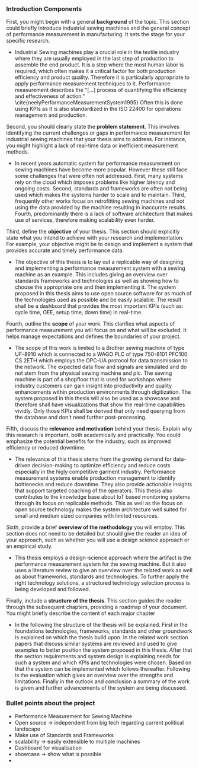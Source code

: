 ### Introduction Components

First, you might begin with a general **background** of the topic. This section could briefly introduce industrial sewing machines and the general concept of performance measurement in manufacturing. It sets the stage for your specific research.

- Industrial Sewing machines play a crucial role in the textile industry where they are usually employed in the last step of production to assemble the end product. It is a step where the most human labor is required, which often makes it a critical factor for both production efficiency and product quality. Therefore it is particularly appropriate to apply performance measurement techniques to it. Performance measurement describes the "[...] process of quantifying the efficiency and effectiveness of action." \cite{neelyPerformanceMeasurementSystem1995} Often this is done using KPIs as it is also standardized in the ISO 22400 for operations management and production.

Second, you should clearly state the **problem statement**. This involves identifying the current challenges or gaps in performance measurement for industrial sewing machines that your thesis aims to address. For instance, you might highlight a lack of real-time data or inefficient measurement methods.

- In recent years automatic system for performance measurement on sewing machines have become more popular. However these still face some challenges that were often not addressed. First, many systems rely on the cloud which imposes problems like higher latency and ongoing costs. Second, standards and frameworks are often not being used which makes the systems harder to scale and to maintain. Third, frequently other works focus on retrofitting sewing machines and not using the data provided by the machine resulting in inaccurate results. Fourth, predominantly there is a lack of software architecture that makes use of services, therefore making scalability even harder.

Third, define the **objective** of your thesis. This section should explicitly state what you intend to achieve with your research and implementation. For example, your objective might be to design and implement a system that provides accurate and timely performance data.

- The objective of this thesis is to lay out a replicable way of designing and implementing a performance measurement system with a sewing machine as an example. This includes giving an overview over standards frameworks and technologies as well as showing how to choose the appropriate one and then implementing it. The system proposed in this thesis aims to use open source software for as much of the technologies used as possible and be easily scalable. The result shall be a dashboard that provides the most important KPIs (such as: cycle time, OEE, setup time, down time) in real-time.

Fourth, outline the **scope** of your work. This clarifies what aspects of performance measurement you will focus on and what will be excluded. It helps manage expectations and defines the boundaries of your project.

- The scope of this work is limited to a Brother sewing machine of type UF-8910 which is connected to a WAGO PLC of type 750-8101 PFC100 CS 2ETH which employs the OPC-UA protocol for data transmission to the network. The expected data flow and signals are simulated and do not stem from the physical sewing machine and plc. The sewing machine is part of a shopfloor that is used for workshops where industry customers can gain insight into productivity and quality enhancements within production environments through digitization. The system proposed in this thesis will also be used as a showcase and therefore shall have visualizations that show the real-time capabilities vividly. Only those KPIs shall be derived that only need querying from the database and don't need further post-processing.

Fifth, discuss the **relevance and motivation** behind your thesis. Explain why this research is important, both academically and practically. You could emphasize the potential benefits for the industry, such as improved efficiency or reduced downtime.

- The relevance of this thesis stems from the growing demand for data-driven decision-making to optimize efficiency and reduce costs especially in the higly competitive garment industry. Performance measurement systems enable production management to identify bottlenecks and reduce downtime. They also provide actionable insights that support targeted coaching of the operators. This thesis also contributes to the knowledge base about IoT based monitoring systems through its focus on replicable methods. This as well as the focus on open source technology makes the system architecture well suited for small and medium sized companies with limited resources.

Sixth, provide a brief **overview of the methodology** you will employ. This section does not need to be detailed but should give the reader an idea of your approach, such as whether you will use a design science approach or an empirical study.

- This thesis employs a design-science approach where the artifact is the performance measurement system for the sewing machine. But it also uses a literature review to give an overview over the related work as well as about frameworks, standards and technologies. To further apply the right technology solutions, a structured technology selection process is being developed and followed.

Finally, include a **structure of the thesis**. This section guides the reader through the subsequent chapters, providing a roadmap of your document. You might briefly describe the content of each major chapter

- In the following the structure of the thesis will be explained. First in the foundations technologies, frameworks, standards and other groundwork is explained on which the thesis build upon. In the related work section papers that discuss similar systems are reviewed and used to give examples to better position the system proposed in this thesis. After that the section requirements and system design is explaining needs for such a system and which KPIs and technologies were chosen. Based on that the system can be implemented which follows thereafter.  Following is the evaluation which gives an overview over the strengths and limitations. Finally in the outlook and conclusion a summary of the work is given and further advancements of the system are being discussed. 


### Bullet points about the project
- Performance Measurement for Sewing Machine
- Open source -> independent from big tech regarding current political landscape
- Make use of Standards and Frameworks
- scalability -> easily extensible to multiple machines 
- Dashboard for visualisation
- showcase -> show what is possible
- 